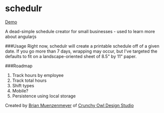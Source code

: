 schedulr
========

[Demo](http://bmuenzenmeyer.github.io/schedulr/src/index.html)

A dead-simple schedule creator for small businesses - used to learn more about angularjs

###Usage
Right now, schedulr will create a printable schedule off of a given date. If you go more than 7 days, wrapping may occur, but I've targeted the defaults to fit on a landscape-oriented sheet of 8.5" by 11" paper.

###Roadmap
1. Track hours by employee
2. Track total hours
3. Shift types
4. Mobile?
5. Persistence using local storage

Created by [Brian Muenzenmeyer](http://brianmuenzenmeyer.com) of [Crunchy Owl Design Studio](http://crunchyowl.com)
